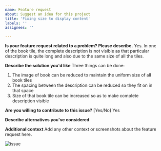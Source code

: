 ```yaml
---
name: Feature request
about: Suggest an idea for this project
title: 'Fixing size to display content'
labels: ''
assignees: ''

---
```


**Is your feature request related to a problem? Please describe.**
Yes. In one of the book tile, the complete description is not visible as that particular description is quite long and also due to the same size of all the tiles.

**Describe the solution you'd like**
Three things can be done:
1. The image of book can be reduced to maintain the uniform size of all book tiles
2. The spacing between the description can be reduced so they fit on in that space
3. Size of that book tile can be increased so as to make complete description visible

**Are you willing to contribute to this issue?** [Yes/No] 
Yes

**Describe alternatives you've considered**


**Additional context**
Add any other context or screenshots about the feature request here.

![issue](https://user-images.githubusercontent.com/52230497/112733439-11066500-8f66-11eb-967c-b73fddec15f4.png)

